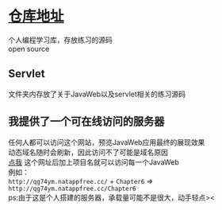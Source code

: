 # [仓库地址](https://github.com/a1046700338/LearningRoute)
个人编程学习库，存放练习的源码  
open source
## Servlet
文件夹内存放了关于JavaWeb以及servlet相关的练习源码  

## 我提供了一个可在线访问的服务器
任何人都可以访问这个网站，预览JavaWeb应用最终的展现效果  
动态域名随时会刷新，因此访问不了可能是域名原因  
[点我](http://qg74ym.natappfree.cc/) 这个网址后加上项目名就可以访问每一个JavaWeb  
例如：  
`http://qg74ym.natappfree.cc/` + `Chapter6` => `http://qg74ym.natappfree.cc/Chapter6`  
ps:由于这是个人搭建的服务器，承载量可能不是很大，动手轻点><